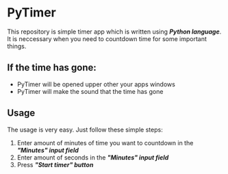 # PyTimer
This repository is simple timer app which is written using ***Python language***. It is neccessary when you need to countdown time for some important things.
## If the time has gone:
- PyTimer will be opened upper other your apps windows
- PyTimer will make the sound that the time has gone
## Usage
The usage is very easy. Just follow these simple steps:
1. Enter amount of minutes of time you want to countdown in the ***"Minutes" input field***
2. Enter amount of seconds in the ***"Minutes" input field***
3. Press ***"Start timer" button***
